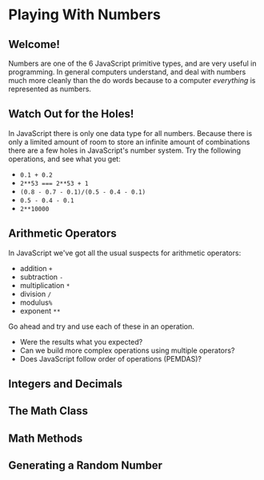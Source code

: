 # Playing With Numbers

## Welcome!

Numbers are one of the 6 JavaScript primitive types, and are very useful in programming. In general computers understand, and deal with numbers much more cleanly than the do words because to a computer *everything* is represented as numbers.

## Watch Out for the Holes!

In JavaScript there is only one data type for all numbers. Because there is only a limited amount of room to store an infinite amount of combinations there are a few holes in JavaScript's number system. Try the following operations, and see what you get:

- `0.1 + 0.2`
- `2**53 === 2**53 + 1`
- `(0.8 - 0.7 - 0.1)/(0.5 - 0.4 - 0.1)`
- `0.5 - 0.4 - 0.1`
- `2**10000`

## Arithmetic Operators

In JavaScript we've got all the usual suspects for arithmetic operators:

- addition `+`
- subtraction `-`
- multiplication `*`
- division `/`
- modulus`%`
- exponent `**`

Go ahead and try and use each of these in an operation.

- Were the results what you expected?
- Can we build more complex operations using multiple operators?
- Does JavaScript follow order of operations (PEMDAS)?

## Integers and Decimals



## The Math Class

## Math Methods

## Generating a Random Number